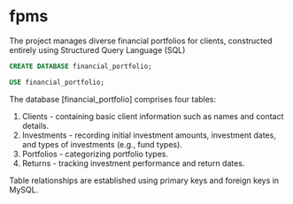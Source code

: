 # fpms
The project manages diverse financial portfolios for clients, constructed entirely using Structured Query Language (SQL)

```SQL
CREATE DATABASE financial_portfolio;
```
```SQL
USE financial_portfolio; 
```
The database [financial_portfolio] comprises four tables:

1. Clients - containing basic client information such as names and contact details.
2. Investments - recording initial investment amounts, investment dates, and types of investments (e.g., fund types).
3. Portfolios - categorizing portfolio types.
4. Returns - tracking investment performance and return dates.

Table relationships are established using primary keys and foreign keys in MySQL.
